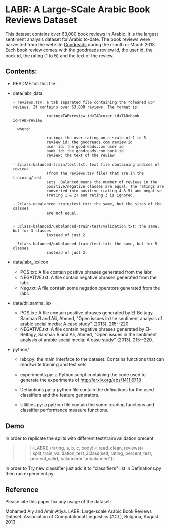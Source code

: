 LABR: A Large-SCale Arabic Book Reviews Dataset
===============================================

This dataset contains over 63,000 book reviews in Arabic. It is the largest sentiment analysis dataset for Arabic to-date. The book reviews were harvested from the website [Goodreads](http://www.goodreads.com) during the month or March 2013. Each book review comes with the goodreads review id, the user id, the book id, the rating (1 to 5) and the text of the review.

Contents:
---------

- README.txt: this file

- data/labr_data
                      
	  - reviews.tsv: a tab separated file containing the "cleaned up" reviews. It contains over 63,000 reviews. The format is:
		             
		             rating<TAB>review id<TAB>user id<TAB>book id<TAB>review
		             
	    where:

		             rating: the user rating on a scale of 1 to 5
		             review id: the goodreads.com review id
		             user id: the goodreads.com user id
		             book id: the goodreads.com book id
		             review: the text of the review
	  
	  - 2class-balanced-train/test.txt: text file containing indices of reviews 
		             (from the reviews.tsv file) that are in the training/test
		             sets. Balanced means the number of reviews in the 
		             positive/negative classes are equal. The ratings are 
		             converted into positive (rating 4 & 5) and negative 
		             (rating 1 & 2) and rating 3 is ignored.
		             
	  - 2class-unbalanced-train/test.txt: the same, but the sizes of the calsses 
		             are not equal.
		             

	  - 3class-balanced/unbalanced-train/test/validation.txt: the same, but for 3 classes 
		             instead of just 2.

	  - 5class-balanced/unbalanced-train/test.txt: the same, but for 5 classes 
		             instead of just 2.


- data/labr_lexicon
	
   - POS.txt: A file contain positive phrases generated from the labr.
   - NEGATIVE.txt: A file contain negative phrases generated from the labr.
   - Neg.txt: A file contain some negation operators generated from the labr.


- data/dr_samha_lex
	
   - POS.txt: A file contain positive phrases generated by 
	El-Beltagy, Samhaa R and Ali, Ahmed, "Open issues in the sentiment analysis of arabic social media: A case study" (2013), 215--220.
   - NEGATIVE.txt: A file contain negative phrases generated by
	El-Beltagy, Samhaa R and Ali, Ahmed, "Open issues in the sentiment analysis of arabic social media: A case study" (2013), 215--220.


- python/
  
   - labr.py: the main interface to the dataset. Contains functions that can
              read/write training and test sets.
              
   - experiments.py: a Python script containing the code used to generate the experiments of 
		http://arxiv.org/abs/1411.6718
              
              
   - Defiantions.py: a python file contain the definations for the used classifiers and the feature generators.

   - Utilities.py: a python file contain the some reading functions and classifier performance measure functions.


Demo
---------
In order to replicate the splits with different test/train/validation precent 

>>l=LABR()
>>(rating, a, b, c, body)=l.read_clean_reviews()
>>l.split_train_validation_test_3class(self, rating, percent_test, percent_valid,
                                balanced="unbalanced"):


In order to Try new classifier just add it to "classifiers" list in Definations.py
then run experiment.py
   
Reference
---------
Please cite this paper for any usage of the dataset:

Mohamed Aly and Amir Atiya. LABR: Large-scale Arabic Book Reviews Dataset.
Association of Computational Linguistics (ACL), Bulgaria, August 2013.
